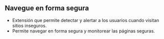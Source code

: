 Navegue en forma segura
-----------------------
- Extensión que permite detectar y alertar a los usuarios cuando visitan sitios inseguros.
- Permite navegar en forma segura y monitorear las páginas seguras.
